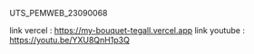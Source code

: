 UTS_PEMWEB_23090068

link vercel : https://my-bouquet-tegall.vercel.app
link youtube : https://youtu.be/YXU8QnH1p3Q
